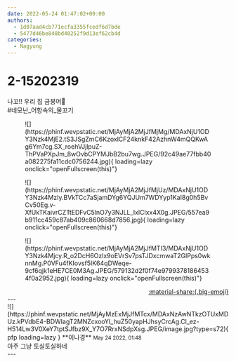 ```yaml
---
date: 2022-05-24 01:47:02+09:00
authors:
  - 1d07aad4cb771ecfa3355fcedf6d7bde
  - 5477d46be848bd40252f9d13ef62cb4d
categories:
  - Nagyung
---
```


# 2-15202319

<div class="post-container" markdown="1">
<div class="content-container md-sidebar__scrollwrap" markdown="1">

나꼬!! 우리 집 금붕어🧡 <br>\#네모난_어항속의_물꼬기 
<figure markdown="1">
![](https://phinf.wevpstatic.net/MjAyMjA2MjJfMjMg/MDAxNjU1ODY3Nzk4MjE2.tS3JSgZmC6KzoxlCF24knkF42AzhnW4mQQKwAg6Ym7cg.SX_roehVJjlpuZ-ThPVaPXpJm_8wOvbCPYMJbB2bu7wg.JPEG/92c49ae77fbb40a082275fa11cdc0756244.jpg){ loading=lazy onclick="openFullscreen(this)"}
</figure>

<figure markdown="1">
![](https://phinf.wevpstatic.net/MjAyMjA2MjJfMjUz/MDAxNjU1ODY3Nzk4MzIy.BVkTCc7aSjamDYg6YQJUm7WDYyp1KaI8g0h5BvCv50Eg.v-XfUkTKaivrCZTtEDFvC5lnO7y3NJLL_IxlCIxx4X0g.JPEG/557ea9b911cc459c87ab409c860668d7856.jpg){ loading=lazy onclick="openFullscreen(this)"}
</figure>

<figure markdown="1">
![](https://phinf.wevpstatic.net/MjAyMjA2MjJfMTI3/MDAxNjU1ODY3Nzk4Mjcy.R_o2DcH6Ozlx9oEVrSv7psTJDxcmwaT2GlPps0wknnMg.P0VFu4fKIovsf5IK64qDWeqe-9cf6qjk1eHE7CE0M3Ag.JPEG/579132d2f0f74e97993781864534f0a2952.jpg){ loading=lazy onclick="openFullscreen(this)"}
</figure>


</div>
</div>

<div style="text-align: right;" markdown="1">
<a href="https://weverse.io/fromis9/fanpost/2-15202319" style="text-align: right;">:material-share:{.big-emoji}</a>
</div>
---

<div class="comments-container md-sidebar__scrollwrap" markdown="1">
<div class="comment" markdown="1">
<div class='id-container' markdown="1">
![](https://phinf.wevpstatic.net/MjAyMzExMjJfMTcx/MDAxNzAwNTkzOTUxMDUz.kPVdbE4-BDWIagT2MNZcxooYI_huZ50yapHJhsyCrcAg.Cl_ez-H514Lw3V0XeY7tptSJfbz9X_Y7O7RrxNSdpXsg.JPEG/image.jpg?type=s72){ pfp loading=lazy }
**<span class="artist">이나경</span>** <small>May 24 2022, 01:48</small><br>
</div>
<div class='comment-body' markdown="1">
아주 그냥 토실토실하네
</div>
</div>
</div>
---
